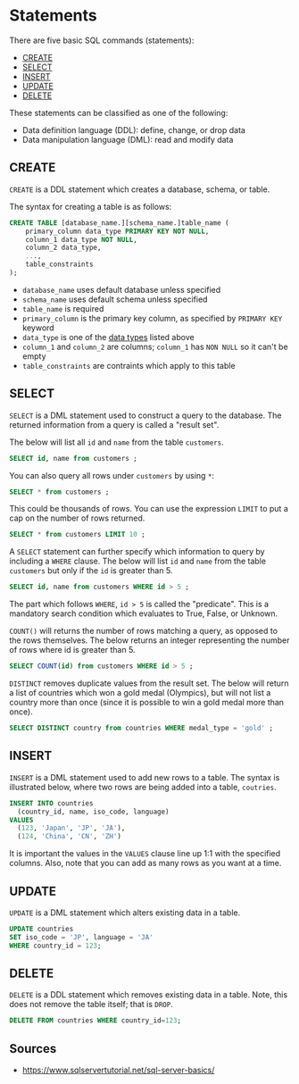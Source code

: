 Statements
==========

There are five basic SQL commands (statements):

- [CREATE](#create)
- [SELECT](#select)
- [INSERT](#insert)
- [UPDATE](#update)
- [DELETE](#delete)

These statements can be classified as one of the following:

- Data definition language (DDL): define, change, or drop data
- Data manipulation language (DML): read and modify data

CREATE
------

`CREATE` is a DDL statement which creates a database, schema, or table.

The syntax for creating a table is as follows:

```SQL
CREATE TABLE [database_name.][schema_name.]table_name (
    primary_column data_type PRIMARY KEY NOT NULL,
    column_1 data_type NOT NULL,
    column_2 data_type,
    ...,
    table_constraints
);
```

- `database_name` uses default database unless specified
- `schema_name` uses default schema unless specified
- `table_name` is required
- `primary_column` is the primary key column, as specified by `PRIMARY KEY` keyword
- `data_type` is one of the [data types](#data-types) listed above
- `column_1` and `column_2` are columns; `column_1` has `NON NULL` so it can't be empty
- `table_constraints` are contraints which apply to this table

SELECT
------

`SELECT` is a DML statement used to construct a query to the database. The returned information from a query is called a "result set".

The below will list all `id` and `name` from the table `customers`.

```SQL
SELECT id, name from customers ;
```

You can also query all rows under `customers` by using `*`:

```SQL
SELECT * from customers ;
```

This could be thousands of rows. You can use the expression `LIMIT` to put a cap on the number of rows returned.

```SQL
SELECT * from customers LIMIT 10 ;
```

A `SELECT` statement can further specify which information to query by including a `WHERE` clause. The below will list `id` and `name` from the table `customers` but only if the `id` is greater than 5.

```SQL
SELECT id, name from customers WHERE id > 5 ;
```

The part which follows `WHERE`, `id > 5` is called the "predicate". This is a mandatory search condition which evaluates to True, False, or Unknown.

`COUNT()` will returns the number of rows matching a query, as opposed to the rows themselves. The below returns an integer representing the number of rows where id is greater than 5.

```SQL
SELECT COUNT(id) from customers WHERE id > 5 ;
```

`DISTINCT` removes duplicate values from the result set. The below will return a list of countries which won a gold medal (Olympics), but will not list a country more than once (since it is possible to win a gold medal more than once).

```SQL
SELECT DISTINCT country from countries WHERE medal_type = 'gold' ;
```

INSERT
------

`INSERT` is a DML statement used to add new rows to a table. The syntax is illustrated below, where two rows are being added into a table, `coutries`.

```SQL
INSERT INTO countries
  (country_id, name, iso_code, language)
VALUES
  (123, 'Japan', 'JP', 'JA'),
  (124, 'China', 'CN', 'ZH')
```

It is important the values in the `VALUES` clause line up 1:1 with the specified columns. Also, note that you can add as many rows as you want at a time.

UPDATE
------

`UPDATE` is a DML statement which alters existing data in a table.

```SQL
UPDATE countries
SET iso_code = 'JP', language = 'JA'
WHERE country_id = 123;
```

DELETE
------

`DELETE` is a DDL statement which removes existing data in a table. Note, this does not remove the table itself; that is `DROP`.

```SQL
DELETE FROM countries WHERE country_id=123;
```

Sources
-------

- https://www.sqlservertutorial.net/sql-server-basics/

